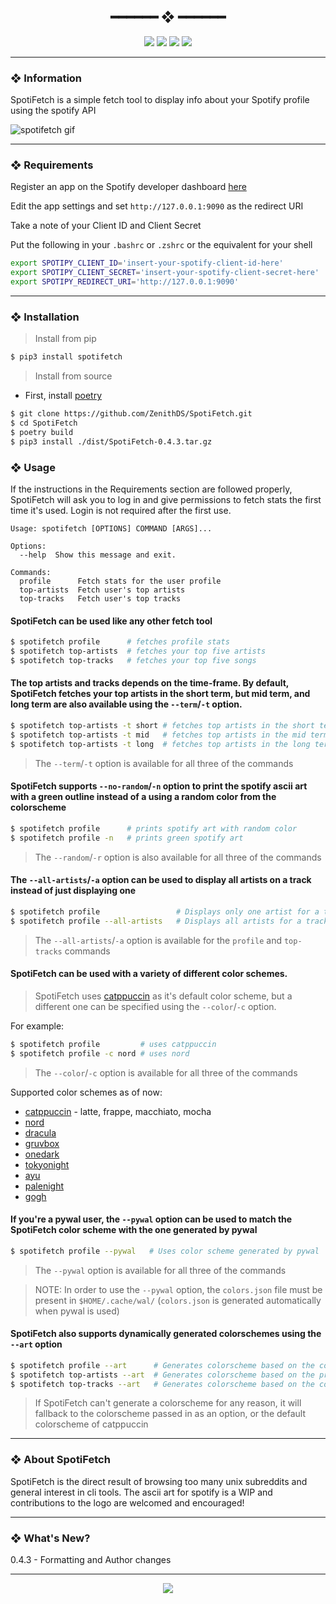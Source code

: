 <h2 align="center"> ━━━━━━  ❖  ━━━━━━ </h2>

<!-- BADGES -->
<div align="center">
   <p></p>
   
   <img src="https://img.shields.io/github/stars/dotzenith/SpotiFetch?color=F8BD96&labelColor=302D41&style=for-the-badge">   

   <img src="https://img.shields.io/github/forks/dotzenith/SpotiFetch?color=DDB6F2&labelColor=302D41&style=for-the-badge">   

   <img src="https://img.shields.io/github/repo-size/dotzenith/SpotiFetch?color=ABE9B3&labelColor=302D41&style=for-the-badge">
   
   <img src="https://img.shields.io/github/commit-activity/y/dotzenith/SpotiFetch?color=96CDFB&labelColor=302D41&style=for-the-badge&label=COMMITS"/>
   <br>
</div>

<p/>

---

### ❖ Information 

  SpotiFetch is a simple fetch tool to display info about your Spotify profile using the spotify API

  <img src="https://github.com/dotzenith/dotzenith/blob/main/assets/SpotiFetch/spotifetch.gif" alt="spotifetch gif">

---

### ❖ Requirements

Register an app on the Spotify developer dashboard [here](https://developer.spotify.com/dashboard/)

Edit the app settings and set `http://127.0.0.1:9090` as the redirect URI

Take a note of your Client ID and Client Secret

Put the following in your `.bashrc` or `.zshrc` or the equivalent for your shell
```sh
export SPOTIPY_CLIENT_ID='insert-your-spotify-client-id-here'
export SPOTIPY_CLIENT_SECRET='insert-your-spotify-client-secret-here'
export SPOTIPY_REDIRECT_URI='http://127.0.0.1:9090'
```

---

### ❖ Installation

> Install from pip
```sh
$ pip3 install spotifetch
```

> Install from source
- First, install [poetry](https://python-poetry.org/)
```sh
$ git clone https://github.com/ZenithDS/SpotiFetch.git
$ cd SpotiFetch
$ poetry build
$ pip3 install ./dist/SpotiFetch-0.4.3.tar.gz
```


### ❖ Usage 

If the instructions in the Requirements section are followed properly, SpotiFetch will ask you to log in and give permissions to fetch stats the first time it's used. Login is not required after the first use. 

```
Usage: spotifetch [OPTIONS] COMMAND [ARGS]...

Options:
  --help  Show this message and exit.

Commands:
  profile      Fetch stats for the user profile
  top-artists  Fetch user's top artists
  top-tracks   Fetch user's top tracks
```


#### SpotiFetch can be used like any other fetch tool

```sh
$ spotifetch profile      # fetches profile stats
$ spotifetch top-artists  # fetches your top five artists
$ spotifetch top-tracks   # fetches your top five songs
```


#### The top artists and tracks depends on the time-frame. By default, SpotiFetch fetches your top artists in the short term, but mid term, and long term are also available using the `--term`/`-t` option.

```sh
$ spotifetch top-artists -t short # fetches top artists in the short term
$ spotifetch top-artists -t mid   # fetches top artists in the mid term
$ spotifetch top-artists -t long  # fetches top artists in the long term
```

> The `--term`/`-t` option is available for all three of the commands 


#### SpotiFetch supports `--no-random`/`-n` option to print the spotify ascii art with a green outline instead of a using a random color from the colorscheme

```sh
$ spotifetch profile      # prints spotify art with random color
$ spotifetch profile -n   # prints green spotify art
```

> The `--random`/`-r` option is also available for all three of the commands


#### The `--all-artists`/`-a` option can be used to display all artists on a track instead of just displaying one

```sh
$ spotifetch profile                 # Displays only one artist for a track 
$ spotifetch profile --all-artists   # Displays all artists for a track
```

> The `--all-artists`/`-a` option is available for the `profile` and `top-tracks` commands


#### SpotiFetch can be used with a variety of different color schemes.

> SpotiFetch uses [catppuccin](https://github.com/catppuccin) as it's default color scheme, but a different one can be specified using the `--color`/`-c` option. 

For example:
```sh
$ spotifetch profile         # uses catppuccin
$ spotifetch profile -c nord # uses nord 
```

> The `--color`/`-c` option is available for all three of the commands

Supported color schemes as of now: 
- [catppuccin](https://github.com/catppuccin) - latte, frappe, macchiato, mocha
- [nord](https://github.com/arcticicestudio/nord)
- [dracula](https://github.com/dracula/dracula-theme)
- [gruvbox](https://github.com/morhetz/gruvbox)
- [onedark](https://github.com/joshdick/onedark.vim)
- [tokyonight](https://github.com/folke/tokyonight.nvim)
- [ayu](https://github.com/ayu-theme)
- [palenight](https://github.com/drewtempelmeyer/palenight.vim)
- [gogh](https://github.com/Mayccoll/Gogh)


#### If you're a pywal user, the `--pywal` option can be used to match the SpotiFetch color scheme with the one generated by pywal

```sh
$ spotifetch profile --pywal   # Uses color scheme generated by pywal
```

> The `--pywal` option is available for all three of the commands

> NOTE: In order to use the `--pywal` option, the `colors.json` file must be present in `$HOME/.cache/wal/` (`colors.json` is generated automatically when pywal is used)


#### SpotiFetch also supports dynamically generated colorschemes using the `--art` option

```sh
$ spotifetch profile --art      # Generates colorscheme based on the cover art of the recently played song
$ spotifetch top-artists --art  # Generates colorscheme based on the profile image of the top artist
$ spotifetch top-tracks --art   # Generates colorscheme based on the cover art of the top track 
```

> If SpotiFetch can't generate a colorscheme for any reason, it will fallback to the colorscheme passed in as an option, or the default colorscheme of catppuccin 

---

### ❖ About SpotiFetch

SpotiFetch is the direct result of browsing too many unix subreddits and general interest in cli tools. The ascii art for spotify is a WIP and contributions to the logo are welcomed and encouraged! 

---

### ❖ What's New? 
0.4.3 - Formatting and Author changes 

---

<div align="center">

   <img src="https://img.shields.io/static/v1.svg?label=License&message=MIT&color=F5E0DC&labelColor=302D41&style=for-the-badge">

</div>

